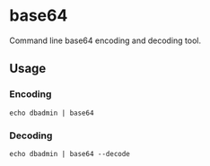 # base64

Command line base64 encoding and decoding tool.

## Usage

### Encoding

`echo dbadmin | base64`

### Decoding

`echo dbadmin | base64 --decode`
